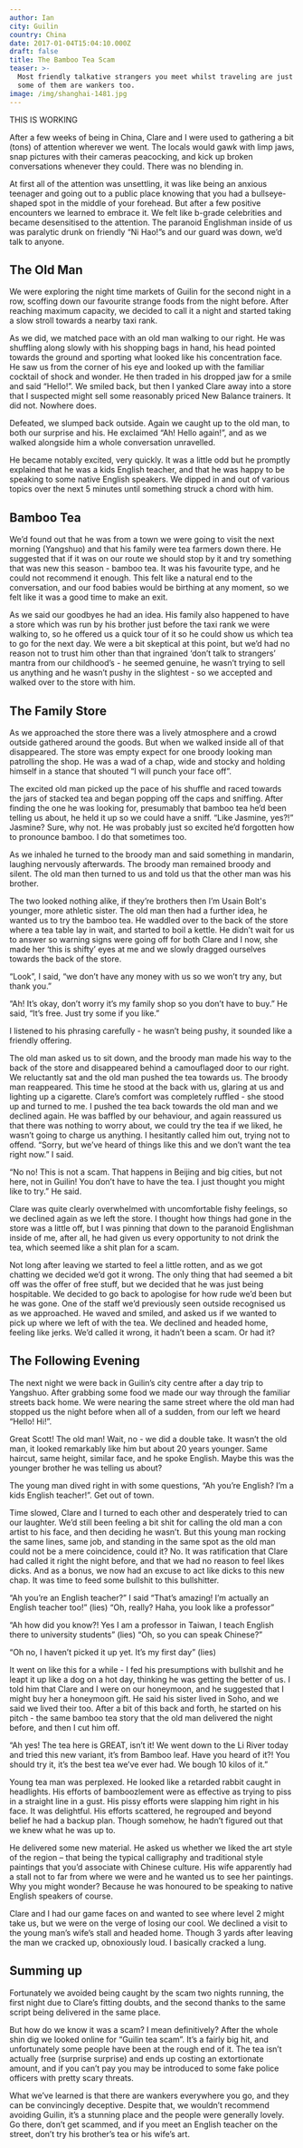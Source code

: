```yaml
---
author: Ian
city: Guilin
country: China
date: 2017-01-04T15:04:10.000Z
draft: false
title: The Bamboo Tea Scam
teaser: >-
  Most friendly talkative strangers you meet whilst traveling are just that, but
  some of them are wankers too.
image: /img/shanghai-1481.jpg
---
```


THIS IS WORKING

After a few weeks of being in China, Clare and I were used to gathering a bit (tons) of attention wherever we went. The locals would gawk with limp jaws, snap pictures with their cameras peacocking, and kick up broken conversations whenever they could. There was no blending in.

At first all of the attention was unsettling, it was like being an anxious teenager and going out to a public place knowing that you had a bullseye-shaped spot in the middle of your forehead. But after a few positive encounters we learned to embrace it. We felt like b-grade celebrities and became desensitised to the attention. The paranoid Englishman inside of us was paralytic drunk on friendly “Ni Hao!”s and our guard was down, we’d talk to anyone.

## The Old Man

We were exploring the night time markets of Guilin for the second night in a row, scoffing down our favourite strange foods from the night before. After reaching maximum capacity, we decided to call it a night and started taking a slow stroll towards a nearby taxi rank.

As we did, we matched pace with an old man walking to our right. He was shuffling along slowly with his shopping bags in hand, his head pointed towards the ground and sporting what looked like his concentration face. He saw us from the corner of his eye and looked up with the familiar cocktail of shock and wonder. He then traded in his dropped jaw for a smile and said “Hello!”. We smiled back, but then I yanked Clare away into a store that I suspected might sell some reasonably priced New Balance trainers. It did not. Nowhere does.

Defeated, we slumped back outside. Again we caught up to the old man, to both our surprise and his. He exclaimed “Ah! Hello again!”, and as we walked alongside him a whole conversation unravelled.

He became notably excited, very quickly. It was a little odd but he promptly explained that he was a kids English teacher, and that he was happy to be speaking to some native English speakers. We dipped in and out of various topics over the next 5 minutes until something struck a chord with him.

## Bamboo Tea

We’d found out that he was from a town we were going to visit the next morning (Yangshuo) and that his family were tea farmers down there. He suggested that if it was on our route we should stop by it and try something that was new this season - bamboo tea. It was his favourite type, and he could not recommend it enough. This felt like a natural end to the conversation, and our food babies would be birthing at any moment, so we felt like it was a good time to make an exit.

As we said our goodbyes he had an idea. His family also happened to have a store which was run by his brother just before the taxi rank we were walking to, so he offered us a quick tour of it so he could show us which tea to go for the next day. We were a bit skeptical at this point, but we’d had no reason not to trust him other than that ingrained ‘don’t talk to strangers’ mantra from our childhood’s - he seemed genuine, he wasn’t trying to sell us anything and he wasn’t pushy in the slightest - so we accepted and walked over to the store with him.

## The Family Store

As we approached the store there was a lively atmosphere and a crowd outside gathered around the goods. But when we walked inside all of that disappeared. The store was empty expect for one broody looking man patrolling the shop. He was a wad of a chap, wide and stocky and holding himself in a stance that shouted “I will punch your face off”.

The excited old man picked up the pace of his shuffle and raced towards the jars of stacked tea and began popping off the caps and sniffing. After finding the one he was looking for, presumably that bamboo tea he’d been telling us about, he held it up so we could have a sniff. “Like Jasmine, yes?!” Jasmine? Sure, why not. He was probably just so excited he’d forgotten how to pronounce bamboo. I do that sometimes too.

As we inhaled he turned to the broody man and said something in mandarin, laughing nervously afterwards. The broody man remained broody and silent. The old man then turned to us and told us that the other man was his brother.

The two looked nothing alike, if they’re brothers then I’m Usain Bolt's younger, more athletic sister.
The old man then had a further idea, he wanted us to try the bamboo tea. He waddled over to the back of the store where a tea table lay in wait, and started to boil a kettle. He didn’t wait for us to answer so warning signs were going off for both Clare and I now, she made her ‘this is shifty’ eyes at me and we slowly dragged ourselves towards the back of the store.

“Look”, I said, “we don’t have any money with us so we won’t try any, but thank you.”

“Ah! It’s okay, don’t worry it’s my family shop so you don’t have to buy.” He said, “It’s free. Just try some if you like.”

I listened to his phrasing carefully - he wasn’t being pushy, it sounded like a friendly offering.

The old man asked us to sit down, and the broody man made his way to the back of the store and disappeared behind a camouflaged door to our right. We reluctantly sat and the old man pushed the tea towards us. The broody man reappeared. This time he stood at the back with us, glaring at us and lighting up a cigarette. Clare’s comfort was completely ruffled - she stood up and turned to me. I pushed the tea back towards the old man and we declined again. He was baffled by our behaviour, and again reassured us that there was nothing to worry about, we could try the tea if we liked, he wasn’t going to charge us anything. I hesitantly called him out, trying not to offend.
“Sorry, but we’ve heard of things like this and we don’t want the tea right now.” I said.

“No no! This is not a scam. That happens in Beijing and big cities, but not here, not in Guilin! You don’t have to have the tea. I just thought you might like to try.” He said.

Clare was quite clearly overwhelmed with uncomfortable fishy feelings, so we declined again as we left the store. I thought how things had gone in the store was a little off, but I was pinning that down to the paranoid Englishman inside of me, after all, he had given us every opportunity to not drink the tea, which seemed like a shit plan for a scam.

Not long after leaving we started to feel a little rotten, and as we got chatting we decided we’d got it wrong. The only thing that had seemed a bit off was the offer of free stuff, but we decided that he was just being hospitable. We decided to go back to apologise for how rude we’d been but he was gone. One of the staff we’d previously seen outside recognised us as we approached. He waved and smiled, and asked us if we wanted to pick up where we left of with the tea. We declined and headed home, feeling like jerks. We’d called it wrong, it hadn’t been a scam. Or had it?

## The Following Evening

The next night we were back in Guilin’s city centre after a day trip to Yangshuo. After grabbing some food we made our way through the familiar streets back home. We were nearing the same street where the old man had stopped us the night before when all of a sudden, from our left we heard “Hello! Hi!”.

Great Scott! The old man! Wait, no - we did a double take. It wasn’t the old man, it looked remarkably like him but about 20 years younger. Same haircut, same height, similar face, and he spoke English. Maybe this was the younger brother he was telling us about?

The young man dived right in with some questions, “Ah you’re English? I’m a kids English teacher!”.
Get out of town.

Time slowed, Clare and I turned to each other and desperately tried to can our laughter. We’d still been feeling a bit shit for calling the old man a con artist to his face, and then deciding he wasn’t. But this young man rocking the same lines, same job, and standing in the same spot as the old man could not be a mere coincidence, could it? No. It was ratification that Clare had called it right the night before, and that we had no reason to feel likes dicks. And as a bonus, we now had an excuse to act like dicks to this new chap. It was time to feed some bullshit to this bullshitter.

“Ah you’re an English teacher?” I said “That’s amazing! I’m actually an English teacher too!” (lies)
“Oh, really? Haha, you look like a professor”

“Ah how did you know?! Yes I am a professor in Taiwan, I teach English there to university students” (lies)
“Oh, so you can speak Chinese?”

“Oh no, I haven’t picked it up yet. It’s my first day” (lies)

It went on like this for a while - I fed his presumptions with bullshit and he leapt it up like a dog on a hot day, thinking he was getting the better of us. I told him that Clare and I were on our honeymoon, and he suggested that I might buy her a honeymoon gift. He said his sister lived in Soho, and we said we lived their too.
After a bit of this back and forth, he started on his pitch - the same bamboo tea story that the old man delivered the night before, and then I cut him off.

“Ah yes! The tea here is GREAT, isn’t it! We went down to the Li River today and tried this new variant, it’s from Bamboo leaf. Have you heard of it?! You should try it, it’s the best tea we’ve ever had. We bough 10 kilos of it.”

Young tea man was perplexed. He looked like a retarded rabbit caught in headlights. His efforts of bamboozlement were as effective as trying to piss in a straight line in a gust. His pissy efforts were slapping him right in his face. It was delightful. His efforts scattered, he regrouped and beyond belief he had a backup plan. Though somehow, he hadn’t figured out that we knew what he was up to.

He delivered some new material. He asked us whether we liked the art style of the region – that being the typical calligraphy and traditional style paintings that you’d associate with Chinese culture. His wife apparently had a stall not to far from where we were and he wanted us to see her paintings. Why you might wonder? Because he was honoured to be speaking to native English speakers of course.

Clare and I had our game faces on and wanted to see where level 2 might take us, but we were on the verge of losing our cool. We declined a visit to the young man’s wife’s stall and headed home. Though 3 yards after leaving the man we cracked up, obnoxiously loud. I basically cracked a lung.

## Summing up

Fortunately we avoided being caught by the scam two nights running, the first night due to Clare’s fitting doubts, and the second thanks to the same script being delivered in the same place.

But how do we know it was a scam? I mean definitively? After the whole shin dig we looked online for “Guilin tea scam”. It’s a fairly big hit, and unfortunately some people have been at the rough end of it. The tea isn’t actually free (surprise surprise) and ends up costing an extortionate amount, and if you can’t pay you may be introduced to some fake police officers with pretty scary threats.

What we’ve learned is that there are wankers everywhere you go, and they can be convincingly deceptive. Despite that, we wouldn’t recommend avoiding Guilin, it’s a stunning place and the people were generally lovely. Go there, don’t get scammed, and if you meet an English teacher on the street, don’t try his brother’s tea or his wife’s art.
